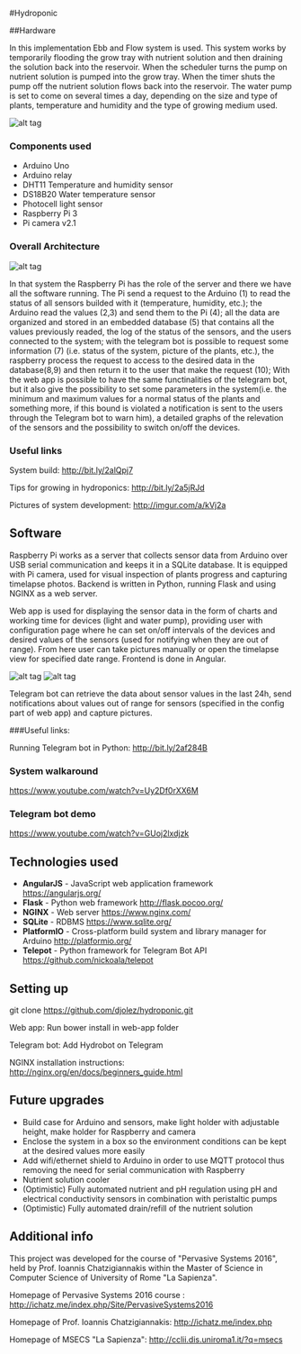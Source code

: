 #Hydroponic

##Hardware

In this implementation Ebb and Flow system is used. This system works by temporarily flooding the grow tray with nutrient solution and then draining the solution back into the reservoir. When the scheduler turns the pump on nutrient solution is pumped into the grow tray. When the timer shuts the pump off the nutrient solution flows back into the reservoir. The water pump is set to come on several times a day, depending on the size and type of plants, temperature and humidity and the type of growing medium used.

![alt tag](http://gardenious.com/wp-content/uploads/2014/08/how-to-build-an-ebb-and-flow-hydroponic-system.png)

### Components used

* Arduino Uno
* Arduino relay
* DHT11 Temperature and humidity sensor
* DS18B20 Water temperature sensor
* Photocell light sensor
* Raspberry Pi 3
* Pi camera v2.1 

### Overall Architecture
![alt tag](http://i.imgur.com/oAXko74.png)

In that system the Raspberry Pi has the role of the server and there we have all the software running.
The Pi send a request to the Arduino (1) to read the status of all sensors builded with it (temperature, humidity, etc.); the Arduino read the values (2,3) and send them to the Pi (4); all the data are organized and stored in an embedded database (5) that contains all the values previously readed, the log of the status of the sensors, and the users connected to the system; with the telegram bot is possible to request some information (7) (i.e. status of the system, picture of the plants, etc.), the raspberry process the request to access to the desired data in the database(8,9) and then return it to the user that make the request (10); With the web app is possible to have the same functinalities of the telegram bot, but it also give the possibility to set some parameters in the system(i.e. the minimum and maximum values for a normal status of the plants and something more, if this bound is violated a notification is sent to the users through the Telegram bot to warn him), a detailed graphs of the relevation of the sensors and the possibility to switch on/off the devices.


### Useful links

System build: http://bit.ly/2alQpj7

Tips for growing in hydroponics: http://bit.ly/2a5jRJd

Pictures of system development: http://imgur.com/a/kVj2a


## Software

Raspberry Pi works as a server that collects sensor data from Arduino over USB serial communication and keeps it in a SQLite database. It is equipped with Pi camera, used for visual inspection of plants progress and capturing timelapse photos. Backend is written in Python, running Flask and using NGINX as a web server.

Web app is used for displaying the sensor data in the form of charts and working time for devices (light and water pump), providing user with configuration page where he can set on/off intervals of the devices and desired values of the sensors (used for notifying when they are out of range). From here user can take pictures manually or open the timelapse view for specified date range. Frontend is done in Angular.

![alt tag](http://i.imgur.com/KRuebK3.png)
![alt tag](http://i.imgur.com/HaghVIf.png)


Telegram bot can retrieve the data about sensor values in the last 24h, send notifications about values out of range for sensors (specified in the config part of web app) and capture pictures.

###Useful links:

Running Telegram bot in Python: http://bit.ly/2af284B

### System walkaround
https://www.youtube.com/watch?v=Uy2Df0rXX6M

### Telegram bot demo
https://www.youtube.com/watch?v=GUoj2lxdjzk

## Technologies used

* **AngularJS** - JavaScript web application framework https://angularjs.org/
* **Flask** - Python web framework http://flask.pocoo.org/
* **NGINX** - Web server https://www.nginx.com/
* **SQLite** - RDBMS https://www.sqlite.org/
* **PlatformIO** - Cross-platform build system and library manager for Arduino http://platformio.org/
* **Telepot** - Python framework for Telegram Bot API https://github.com/nickoala/telepot


## Setting up

git clone https://github.com/djolez/hydroponic.git

Web app: Run bower install in web-app folder

Telegram bot: Add Hydrobot on Telegram

NGINX installation instructions: http://nginx.org/en/docs/beginners_guide.html

## Future upgrades

* Build case for Arduino and sensors, make light holder with adjustable height, make holder for Raspberry and camera
* Enclose the system in a box so the environment conditions can be kept at the desired values more easily
* Add wifi/ethernet shield to Arduino in order to use MQTT protocol thus removing the need for serial communication with Raspberry
* Nutrient solution cooler
* (Optimistic) Fully automated nutrient and pH regulation using pH and electrical conductivity sensors in combination with peristaltic pumps
* (Optimistic) Fully automated drain/refill of the nutrient solution

## Additional info

This project was developed for the course of "Pervasive Systems 2016", held by Prof. Ioannis Chatzigiannakis within the Master of Science in Computer Science of University of Rome "La Sapienza".

Homepage of Pervasive Systems 2016 course : http://ichatz.me/index.php/Site/PervasiveSystems2016

Homepage of Prof. Ioannis Chatzigiannakis: http://ichatz.me/index.php

Homepage of MSECS "La Sapienza": http://cclii.dis.uniroma1.it/?q=msecs
